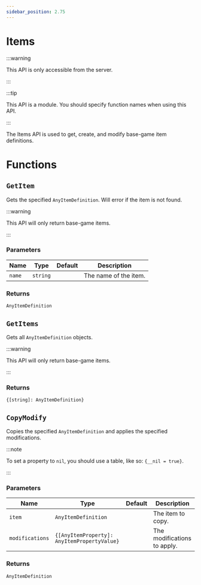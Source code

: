 ```yaml
---
sidebar_position: 2.75
---
```


# Items

:::warning

This API is only accessible from the server.

:::

:::tip

This API is a module. You should specify function names when using this API.

:::

The Items API is used to get, create, and modify base-game item definitions.

# Functions

## `GetItem`

Gets the specified `AnyItemDefinition`. Will error if the item is not found.

:::warning

This API will only return base-game items.

:::

### Parameters

| Name | Type | Default | Description |
| --- | --- | --- | --- |
| `name` | `string` | | The name of the item. |

### Returns

`AnyItemDefinition`

## `GetItems`

Gets all `AnyItemDefinition` objects.

:::warning

This API will only return base-game items.

:::

### Returns

`{[string]: AnyItemDefinition}`

## `CopyModify`

Copies the specified `AnyItemDefinition` and applies the specified modifications.

:::note

To set a property to `nil`, you should use a table, like so: `{__nil = true}`.

:::

### Parameters

| Name | Type | Default | Description |
| --- | --- | --- | --- |
| `item` | `AnyItemDefinition` | | The item to copy. |
| `modifications` | `{[AnyItemProperty]: AnyItemPropertyValue}` | | The modifications to apply. |

### Returns

`AnyItemDefinition`